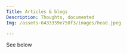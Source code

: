 ```yaml
---
Title: Articles & blogs
Description: Thoughts, documented
Img: /assets-6433359e750f3/images/head.jpeg

---
```



See below
